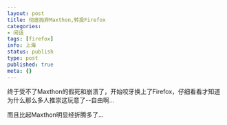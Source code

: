 ```yaml
---
layout: post
title: 彻底抛弃Maxthon,转投Firefox
categories:
- 闲话
tags: [firefox]
info: 上海
status: publish
type: post
published: true
meta: {}
---
```


终于受不了Maxthon的假死和崩溃了，开始咬牙换上了Firefox，仔细看看才知道为什么那么多人推崇这玩意了--自由啊...

而且比起Maxthon明显经折腾多了...
